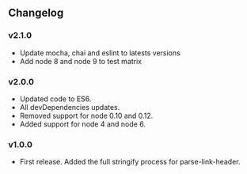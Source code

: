 ## Changelog

### v2.1.0
- Update mocha, chai and eslint to latests versions
- Add node 8 and node 9 to test matrix

### v2.0.0
- Updated code to ES6.
- All devDependencies updates.
- Removed support for node 0.10 and 0.12.
- Added support for node 4 and node 6.

### v1.0.0
- First release. Added the full stringify process for parse-link-header.
